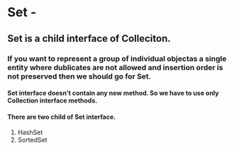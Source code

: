 # Set - 
## Set is a child interface of Colleciton.

### If you want to represent a group of individual objectas a single entity where dublicates are not allowed and insertion order is not preserved then we should go for Set.
#### Set interface doesn't contain any new method. So we have to use only Collection interface methods. 

#### There are two child of Set interface.

1. HashSet
2. SortedSet


